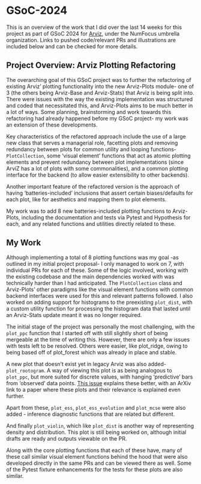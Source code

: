 # GSoC-2024 

This is an overview of the work that I did over the last 14 weeks for this project as part of GSoC 2024 for [Arviz](https://python.arviz.org/en/stable/), under the NumFocus umbrella organization. Links to pushed code/relevant PRs and illustrations are included below and can be checked for more details. 

## Project Overview: Arviz Plotting Refactoring

The overarching goal of this GSoC project was to further the refactoring of existing Arviz’ plotting functionality into the new Arviz-Plots module- one of 3 (the others being Arviz-Base and Arviz-Stats) that Arviz is being split into. There were issues with the way the existing implementation was structured and coded that necessitated this, and Arviz-Plots aims to be much better in a lot of ways. Some planning, brainstorming and work towards this refactoring had already happened before my GSoC project- my work was an extension of these developments. 

Key characteristics of the refactored approach include the use of a large new class that serves a managerial role, facetting plots and removing redundancy between plots for common utility and looping functions- `PlotCollection`, some ‘visual element’ functions that act as atomic plotting elements and prevent redundancy between plot implementations (since ArviZ has a lot of plots with some commonalities), and a common plotting interface for the backend (to allow easier extensibility to other backends). 

Another important feature of the refactored version is the approach of having ‘batteries-included’ inclusions that assert certain biases/defaults for each plot, like for aesthetics and mapping them to plot elements. 

My work was to add 8 new batteries-included plotting functions to Arviz-Plots, including the documentation and tests via Pytest and Hypothesis for each, and any related functions and utilities directly related to these. 

## My Work

Although implementing a total of 8 plotting functions was my goal -as outlined in my initial project proposal- I only managed to work on 7, with individual PRs for each of these. Some of the logic involved, working with the existing codebase and the main dependencies worked with was technically harder than I had anticipated. The `PlotCollection` class and Arviz-Plots’ other paradigms like the visual element functions with common backend interfaces were used for this and relevant patterns followed. I also worked on adding support for histograms to the preexisting `plot_dist`, with a custom utility function for processing the histogram data that lasted until an Arviz-Stats update meant it was no longer required. 

The initial stage of the project was personally the most challenging, with the `plot_ppc` function that I started off with still slightly short of being mergeable at the time of writing this. However, there are only a few issues with tests left to be resolved. Others were easier, like plot_ridge, owing to being based off of plot_forest which was already in place and stable. 

A new plot that doesn’t exist yet in legacy Arviz was also added- `plot_rootogram`. A way of viewing this plot is as being analogous to `plot_ppc`, but more suited for discrete values, with hanging ‘predictive’ bars from ‘observed’ data points. [This issue](https://github.com/arviz-devs/arviz-plots/issues/52) explains these better, with an ArXiv link to a paper where these plots and their relevance is explained even further.

Apart from these, `plot_ess`, `plot_ess_evolution` and `plot_mcse` were also added - inference diagnostic functions that are related but different. 

And finally `plot_violin`, which like `plot_dist` is another way of representing density and distribution. This plot is still being worked on, although initial drafts are ready and outputs viewable on the PR. 

Along with the core plotting functions that each of these have, many of these call similar visual element functions behind the hood that were also developed directly in the same PRs and can be viewed there as well. Some of the Pytest fixture enhancements for the tests for these plots are also similar. 


